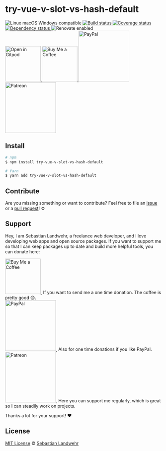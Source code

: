 <!-- TITLE/ -->
# try-vue-v-slot-vs-hash-default
<!-- /TITLE -->

<!-- BADGES/ -->
  <p>
    <img src="https://img.shields.io/badge/os-linux%20%7C%C2%A0macos%20%7C%C2%A0windows-blue" alt="Linux macOS Windows compatible"><a href="https://github.com/dword-design/try-vue-v-slot-vs-hash-default/actions">
      <img
        src="https://github.com/dword-design/try-vue-v-slot-vs-hash-default/workflows/build/badge.svg"
        alt="Build status"
      >
    </a><a href="https://codecov.io/gh/dword-design/try-vue-v-slot-vs-hash-default">
      <img
        src="https://codecov.io/gh/dword-design/try-vue-v-slot-vs-hash-default/branch/master/graph/badge.svg"
        alt="Coverage status"
      >
    </a><a href="https://david-dm.org/dword-design/try-vue-v-slot-vs-hash-default">
      <img src="https://img.shields.io/david/dword-design/try-vue-v-slot-vs-hash-default" alt="Dependency status">
    </a><img src="https://img.shields.io/badge/renovate-enabled-brightgreen" alt="Renovate enabled"><br/><a href="https://gitpod.io/#https://github.com/dword-design/try-vue-v-slot-vs-hash-default">
      <img
        src="https://gitpod.io/button/open-in-gitpod.svg"
        alt="Open in Gitpod"
        width="114"
      >
    </a><a href="https://www.buymeacoffee.com/dword">
      <img
        src="https://www.buymeacoffee.com/assets/img/guidelines/download-assets-sm-2.svg"
        alt="Buy Me a Coffee"
        width="114"
      >
    </a><a href="https://paypal.me/SebastianLandwehr">
      <img
        src="https://sebastianlandwehr.com/images/paypal.svg"
        alt="PayPal"
        width="163"
      >
    </a><a href="https://www.patreon.com/dworddesign">
      <img
        src="https://sebastianlandwehr.com/images/patreon.svg"
        alt="Patreon"
        width="163"
      >
    </a>
</p>
<!-- /BADGES -->

<!-- DESCRIPTION/ -->

<!-- /DESCRIPTION -->

<!-- INSTALL/ -->
## Install

```bash
# npm
$ npm install try-vue-v-slot-vs-hash-default

# Yarn
$ yarn add try-vue-v-slot-vs-hash-default
```
<!-- /INSTALL -->

<!-- LICENSE/ -->
## Contribute

Are you missing something or want to contribute? Feel free to file an [issue](https://github.com/dword-design/try-vue-v-slot-vs-hash-default/issues) or a [pull request](https://github.com/dword-design/try-vue-v-slot-vs-hash-default/pulls)! ⚙️

## Support

Hey, I am Sebastian Landwehr, a freelance web developer, and I love developing web apps and open source packages. If you want to support me so that I can keep packages up to date and build more helpful tools, you can donate here:

<p>
  <a href="https://www.buymeacoffee.com/dword">
    <img
      src="https://www.buymeacoffee.com/assets/img/guidelines/download-assets-sm-2.svg"
      alt="Buy Me a Coffee"
      width="114"
    >
  </a>&nbsp;If you want to send me a one time donation. The coffee is pretty good 😊.<br/>
  <a href="https://paypal.me/SebastianLandwehr">
    <img
      src="https://sebastianlandwehr.com/images/paypal.svg"
      alt="PayPal"
      width="163"
    >
  </a>&nbsp;Also for one time donations if you like PayPal.<br/>
  <a href="https://www.patreon.com/dworddesign">
    <img
      src="https://sebastianlandwehr.com/images/patreon.svg"
      alt="Patreon"
      width="163"
    >
  </a>&nbsp;Here you can support me regularly, which is great so I can steadily work on projects.
</p>

Thanks a lot for your support! ❤️

## License

[MIT License](https://opensource.org/licenses/MIT) © [Sebastian Landwehr](https://sebastianlandwehr.com)
<!-- /LICENSE -->
